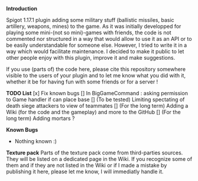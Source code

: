 **Introduction**

Spigot 1.17.1 plugin adding some military stuff (ballistic missiles, basic artillery, weapons, mines) to the game. As it was initially developped for playing some mini-(not so mini)-games with friends, the code is not commented nor structured in a way that would allow to use it as an API or to be easily understandable for someone else. However, I tried to write it in a way which would facilitate maintenance. I decided to make it public to let other people enjoy with this plugin, improve it and make suggestions.

If you use (parts of) the code here, please cite this repository somewhere visible to the users of your plugin and to let me know what you did with it, whether it be for having fun with some friends or for a server !

**TODO List**
[x] Fix known bugs
[] In BigGameCommand : asking permission to Game handler if can place base
[] (To be tested) Limiting spectating of death siege attackers to view of teammates
[] (For the long term) Adding a Wiki (for the code and the gameplay) and more to the GitHub
[] (For the long term) Adding mortars ?

**Known Bugs**
- Nothing known :)

**Texture pack**
Parts of the texture pack come from third-parties sources. They will be listed on a dedicated page in the Wiki. If you recognize some of them and if they are not listed in the Wiki or if I made a mistake by publishing it here, please let me know, I will immediatly handle it.
